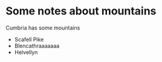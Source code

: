 Some notes about mountains
==========================

Cumbria has some mountains
* Scafell Pike
* Blencathraaaaaaa
* Helvellyn
